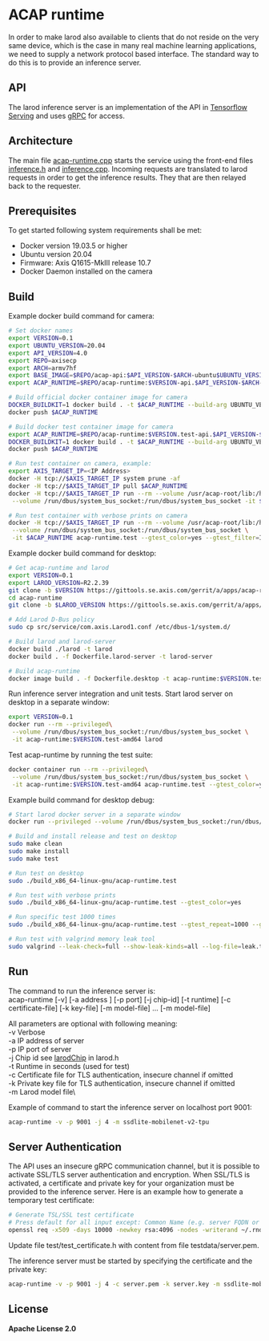 ACAP runtime
======================

In order to make larod also available to clients that do not reside on the very
same device, which is the case in many real machine learning applications,
we need to supply a network protocol based interface. The standard way to do
this is to provide an inference server.

## API

The larod inference server is an implementation of the API in [Tensorflow Serving](https://github.com/tensorflow/serving/tree/master/tensorflow_serving/apis) and uses [gRPC](https://grpc.io/) for access.

## Architecture

The main file [acap-runtime.cpp](src/acap-runtime.cpp)
starts the service using the front-end files [inference.h](src/inference.h) and
 [inference.cpp](src/inference.cpp).
Incoming requests are translated to larod requests in order to get the inference results.
They that are then relayed back to the requester.

## Prerequisites
To get started following system requirements shall be met:
* Docker version 19.03.5 or higher
* Ubuntu version 20.04
* Firmware: Axis Q1615-MkIII release 10.7
* Docker Daemon installed on the camera

## Build
Example docker build command for camera:
```sh
# Set docker names
export VERSION=0.1
export UBUNTU_VERSION=20.04
export API_VERSION=4.0
export REPO=axisecp
export ARCH=armv7hf
export BASE_IMAGE=$REPO/acap-api:$API_VERSION-$ARCH-ubuntu$UBUNTU_VERSION
export ACAP_RUNTIME=$REPO/acap-runtime:$VERSION-api.$API_VERSION-$ARCH-ubuntu$UBUNTU_VERSION

# Build official docker container image for camera
DOCKER_BUILDKIT=1 docker build . -t $ACAP_RUNTIME --build-arg UBUNTU_VERSION --build-arg BASE_IMAGE
docker push $ACAP_RUNTIME

# Build docker test container image for camera
export ACAP_RUNTIME=$REPO/acap-runtime:$VERSION.test-api.$API_VERSION-$ARCH-ubuntu$UBUNTU_VERSION
DOCKER_BUILDKIT=1 docker build . -t $ACAP_RUNTIME --build-arg UBUNTU_VERSION --build-arg BASE_IMAGE -f Dockerfile.test
docker push $ACAP_RUNTIME

# Run test container on camera, example:
export AXIS_TARGET_IP=<IP Address>
docker -H tcp://$AXIS_TARGET_IP system prune -af
docker -H tcp://$AXIS_TARGET_IP pull $ACAP_RUNTIME
docker -H tcp://$AXIS_TARGET_IP run --rm --volume /usr/acap-root/lib:/host/lib \
 --volume /run/dbus/system_bus_socket:/run/dbus/system_bus_socket -it $ACAP_RUNTIME acap-runtime.test

# Run test container with verbose prints on camera
docker -H tcp://$AXIS_TARGET_IP run --rm --volume /usr/acap-root/lib:/host/lib \
 --volume /run/dbus/system_bus_socket:/run/dbus/system_bus_socket \
 -it $ACAP_RUNTIME acap-runtime.test --gtest_color=yes --gtest_filter=Inference.PredictTpuModel3
```

Example docker build command for desktop:
```sh
# Get acap-runtime and larod
export VERSION=0.1
export LAROD_VERSION=R2.2.39
git clone -b $VERSION https://gittools.se.axis.com/gerrit/a/apps/acap-runtime.git
cd acap-runtime
git clone -b $LAROD_VERSION https://gittools.se.axis.com/gerrit/a/apps/larod

# Add Larod D-Bus policy
sudo cp src/service/com.axis.Larod1.conf /etc/dbus-1/system.d/

# Build larod and larod-server
docker build ./larod -t larod
docker build . -f Dockerfile.larod-server -t larod-server

# Build acap-runtime
docker image build . -f Dockerfile.desktop -t acap-runtime:$VERSION.test-amd64
```

Run inference server integration and unit tests.
Start larod server on desktop in a separate window:
```sh
export VERSION=0.1
docker run --rm --privileged\
 --volume /run/dbus/system_bus_socket:/run/dbus/system_bus_socket \
 -it acap-runtime:$VERSION.test-amd64 larod
```

Test acap-runtime by running the test suite:
```sh
docker container run --rm --privileged\
 --volume /run/dbus/system_bus_socket:/run/dbus/system_bus_socket \
 -it acap-runtime:$VERSION.test-amd64 acap-runtime.test --gtest_color=yes --gtest_filter=Inference.PredictCpuModel1
```

Example build command for desktop debug:
```sh
# Start larod docker server in a separate window
docker run --privileged --volume /run/dbus/system_bus_socket:/run/dbus/system_bus_socket -it larod-desktop

# Build and install release and test on desktop
sudo make clean
sudo make install
sudo make test

# Run test on desktop
sudo ./build_x86_64-linux-gnu/acap-runtime.test

# Run test with verbose prints
sudo ./build_x86_64-linux-gnu/acap-runtime.test --gtest_color=yes

# Run specific test 1000 times
sudo ./build_x86_64-linux-gnu/acap-runtime.test --gtest_repeat=1000 --gtest_filter=Inference.PredictTpu

# Run test with valgrind memory leak tool
sudo valgrind --leak-check=full --show-leak-kinds=all --log-file=leak.txt ./build_x86_64-linux-gnu/acap-runtime.test
```

## Run
The command to run the inference server is:\
acap-runtime [-v] [-a address ] [-p port] [-j chip-id]  [-t runtime] [-c certificate-file] [-k key-file] [-m model-file] ... [-m model-file]

All parameters are optional with following meaning:\
  -v    Verbose\
  -a    IP address of server\
  -p    IP port of server\
  -j    Chip id see [larodChip](https://www.axis.com/techsup/developer_doc/acap3/3.2/api/larod/html/larod_8h.html#a5d61d65903803a3c587e5830de34df24) in larod.h\
  -t    Runtime in seconds (used for test)\
  -c    Certificate file for TLS authentication, insecure channel if omitted\
  -k    Private key file for TLS authentication, insecure channel if omitted\
  -m    Larod model file\

Example of command to start the inference server on localhost port 9001:
```sh
acap-runtime -v -p 9001 -j 4 -m ssdlite-mobilenet-v2-tpu
```

## Server Authentication
The API uses an insecure gRPC communication channel, but it is possible to activate SSL/TLS server authentication and encryption. When SSL/TLS is activated, a certificate and private key for your organization must be provided to the inference server. Here is an example how to generate a temporary test certificate:
```sh
# Generate TSL/SSL test certificate
# Press default for all input except: Common Name (e.g. server FQDN or YOUR name) []:localhost
openssl req -x509 -days 10000 -newkey rsa:4096 -nodes -writerand ~/.rnd -out server.pem -keyout server.key
```

Update file test/test_certificate.h with content from file testdata/server.pem.

The inference server must be started by specifying the certificate and the private key:
```sh
acap-runtime -v -p 9001 -j 4 -c server.pem -k server.key -m ssdlite-mobilenet-v2-tpu
```

## License
**Apache License 2.0**